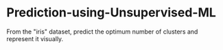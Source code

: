 # Prediction-using-Unsupervised-ML
 From the "iris" dataset, predict the optimum number of clusters and represent it visually.

